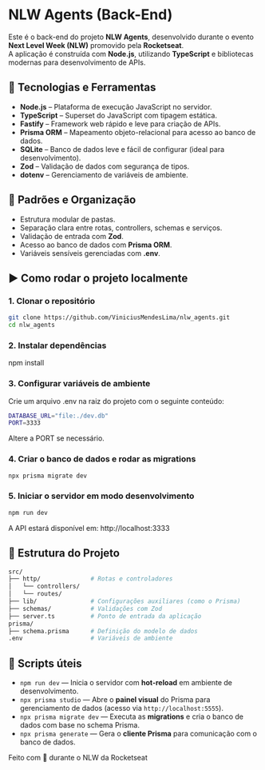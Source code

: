 # NLW Agents (Back-End)

Este é o back-end do projeto **NLW Agents**, desenvolvido durante o evento **Next Level Week (NLW)** promovido pela **Rocketseat**.  
A aplicação é construída com **Node.js**, utilizando **TypeScript** e bibliotecas modernas para desenvolvimento de APIs.

## 🚀 Tecnologias e Ferramentas

- **Node.js** – Plataforma de execução JavaScript no servidor.
- **TypeScript** – Superset do JavaScript com tipagem estática.
- **Fastify** – Framework web rápido e leve para criação de APIs.
- **Prisma ORM** – Mapeamento objeto-relacional para acesso ao banco de dados.
- **SQLite** – Banco de dados leve e fácil de configurar (ideal para desenvolvimento).
- **Zod** – Validação de dados com segurança de tipos.
- **dotenv** – Gerenciamento de variáveis de ambiente.

## 🧱 Padrões e Organização

- Estrutura modular de pastas.
- Separação clara entre rotas, controllers, schemas e serviços.
- Validação de entrada com **Zod**.
- Acesso ao banco de dados com **Prisma ORM**.
- Variáveis sensíveis gerenciadas com **.env**.

## ▶️ Como rodar o projeto localmente

### 1. Clonar o repositório

```bash
git clone https://github.com/ViniciusMendesLima/nlw_agents.git
cd nlw_agents
```
### 2. Instalar dependências

npm install
### 3. Configurar variáveis de ambiente
Crie um arquivo .env na raiz do projeto com o seguinte conteúdo:

```bash
DATABASE_URL="file:./dev.db"
PORT=3333
```
Altere a PORT se necessário.

### 4. Criar o banco de dados e rodar as migrations
```bash
npx prisma migrate dev
```
### 5. Iniciar o servidor em modo desenvolvimento
```bash
npm run dev
```
A API estará disponível em: http://localhost:3333

## 📁 Estrutura do Projeto
```bash
src/
├── http/              # Rotas e controladores
│   └── controllers/
│   └── routes/
├── lib/               # Configurações auxiliares (como o Prisma)
├── schemas/           # Validações com Zod
├── server.ts          # Ponto de entrada da aplicação
prisma/
├── schema.prisma      # Definição do modelo de dados
.env                   # Variáveis de ambiente
```
## 🧪 Scripts úteis
- `npm run dev` — Inicia o servidor com **hot-reload** em ambiente de desenvolvimento.
- `npx prisma studio` — Abre o **painel visual** do Prisma para gerenciamento de dados (acesso via `http://localhost:5555`).
- `npx prisma migrate dev` — Executa as **migrations** e cria o banco de dados com base no schema Prisma.
- `npx prisma generate` — Gera o **cliente Prisma** para comunicação com o banco de dados.

Feito com 💜 durante o NLW da Rocketseat